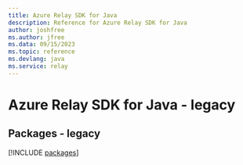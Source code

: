 ```yaml
---
title: Azure Relay SDK for Java
description: Reference for Azure Relay SDK for Java
author: joshfree
ms.author: jfree
ms.data: 09/15/2023
ms.topic: reference
ms.devlang: java
ms.service: relay
---
```

# Azure Relay SDK for Java - legacy
## Packages - legacy
[!INCLUDE [packages](relay-index.md)]